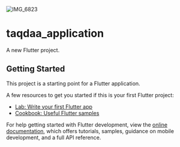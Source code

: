 ![IMG_6823](https://user-images.githubusercontent.com/39588988/218162395-c22f1aff-a9e2-4233-b08b-14364b3ef3f3.PNG)
# taqdaa_application

A new Flutter project.

## Getting Started

This project is a starting point for a Flutter application.

A few resources to get you started if this is your first Flutter project:

- [Lab: Write your first Flutter app](https://docs.flutter.dev/get-started/codelab)
- [Cookbook: Useful Flutter samples](https://docs.flutter.dev/cookbook)

For help getting started with Flutter development, view the
[online documentation](https://docs.flutter.dev/), which offers tutorials,
samples, guidance on mobile development, and a full API reference.
